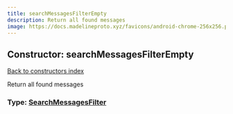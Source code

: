 ```yaml
---
title: searchMessagesFilterEmpty
description: Return all found messages
image: https://docs.madelineproto.xyz/favicons/android-chrome-256x256.png
---
```

## Constructor: searchMessagesFilterEmpty  
[Back to constructors index](index.md)



Return all found messages




### Type: [SearchMessagesFilter](../types/SearchMessagesFilter.md)


